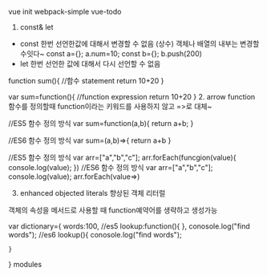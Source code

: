 vue init webpack-simple vue-todo

1. const& let
- const 한번 선언한값에 대해서 변경할 수 없음 (상수) 객체나 배열의 내부는 변경할수잇다~ const a={};
a.num=10;
const b={};
b.push(200)
- let 한번 선언한 값에 대해서 다시 선언할 수 없음

function sum(){
    //함수 statement
    return 10+20
}

var sum=function(){
    //function expression
    return 10+20
}
2. arrow function
함수를 정의할때 function이라는 키워드를 사용하지 않고 =>로 대체~

//ES5 함수 정의 방식
var sum=function(a,b){
    return a+b;
}

//ES6 함수 정의 방식
var sum=(a,b)=>{
    return a+b
}

//ES5 함수 정의 방식
var arr=["a","b","c"];
arr.forEach(funcgion(value){
    console.log(value);
})
//ES6 함수 정의 방식
var arr=["a","b","c"];
    console.log(value);
arr.forEach(value=>)

3. enhanced objected literals 향상된 객체 리터럴

객체의 속성을 메서드로 사용할 때 function예약어를 생략하고 생성가능

var dictionary={
    words:100,
    //es5
    lookup:function(){
    },
        conosole.log("find words");
    //es6
    lookup(){
        conosole.log("find words");

    }
}
modules